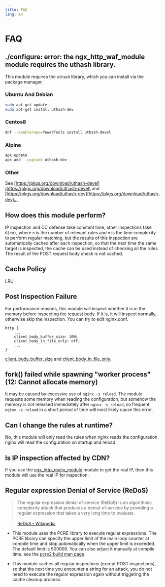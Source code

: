 ```yaml
---
title: FAQ
lang: en
---
```


# FAQ

## ./configure: error: the ngx_http_waf_module module requires the uthash library.

This module requires the `uthash` library, which you can install via the package manager.

### Ubuntu And Debian

```sh
sudo apt-get update
sudo apt-get install uthash-dev
```

### Centos8

```sh
dnf --enablerepo=PowerTools install uthash-devel
```

### Alpine

```sh
apk update
apk add --upgrade uthash-dev
```

### Other

See [https://pkgs.org/download/uthash-devel](https://pkgs.org/download/uthash-devel) and 
[https://pkgs.org/download/uthash-dev](https://pkgs.org/download/uthash-dev)。

## How does this module perform?

IP inspection and CC defense take constant time, other inspections take `O(nm)`, where `n` is the number of relevant rules and `m` is the time complexity to perform regular matching, but the results of this inspection are automatically cached after each inspection, so that the next time the same target is inspected, the cache can be used instead of checking all the rules. The result of the POST request body check is not cached.

## Cache Policy

LRU

## Post Inspection Failure

For performance reasons, this module will inspect whether it is in the memory before inspecting the request body. If it is, it will inspect normally, otherwise skip the inspection. You can try to edit nginx.conf.

```nginx
http {
    ...
    client_body_buffer_size: 10M;
    client_body_in_file_only: off;
    ...
}
```
[client_body_buffer_size](https://nginx.org/en/docs/http/ngx_http_core_module.html#client_body_buffer_size) 
and [client_body_in_file_only](https://nginx.org/en/docs/http/ngx_http_core_module.html#client_body_in_file_only).

## fork() failed while spawning "worker process" (12: Cannot allocate memory)

It may be caused by excessive use of `nginx -s reload`. The module requests some memory when reading the configuration, but somehow the memory is not released immediately after `nginx -s reload`, so frequent `nginx -s reload` in a short period of time will most likely cause this error.

## Can I change the rules at runtime?

No, this module will only read the rules when nginx reads the configuration. 
nginx will read the configuration on startup and reload.

## Is IP inspection affected by CDN?

If you use the [ngx_http_realip_module](https://nginx.org/en/docs/http/ngx_http_realip_module.html) module to get the real IP, then this module will use the real IP for inspection.

## Regular expression Denial of Service (ReDoS)

> The regular expression denial of service (ReDoS) is an algorithmic complexity attack that produces a denial-of-service by providing a regular expression that takes a very long time to evaluate. <br><br>
> [ReDoS - Wikipedia](https://en.wikipedia.org/wiki/ReDoS)

* This module uses the PCRE library to execute regular expressions. The PCRE library can specify the upper limit of the main loop counter at compile time and stop automatically when the upper limit is exceeded. The default limit is 500000. You can also adjust it manually at compile time, see the [pcre2 build man page](https://www.pcre.org/current/doc/html/pcre2build.html#SEC11).

* This module caches all regular inspections (except POST inspections), so that the next time you encounter a string for an attack, you do not need to execute the regular expression again without triggering the cache cleanup process.
